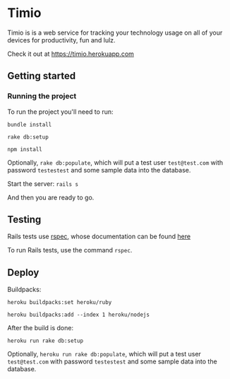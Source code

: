 # Timio

Timio is is a web service for tracking your technology usage on all of your devices for productivity, fun and lulz.

Check it out at https://timio.herokuapp.com

## Getting started

### Running the project

To run the project you'll need to run:

`bundle install`

`rake db:setup`

`npm install`

Optionally, `rake db:populate`, which will put a test user `test@test.com` with password `testestest` and some sample data into the database.

Start the server: `rails s`

And then you are ready to go.

## Testing

Rails tests use [rspec](http://rspec.info/), whose documentation can be found [here](http://rspec.info/documentation/3.4/rspec-rails/)

To run Rails tests, use the command `rspec`.

## Deploy

Buildpacks:

`heroku buildpacks:set heroku/ruby`

`heroku buildpacks:add --index 1 heroku/nodejs`

After the build is done:
 
`heroku run rake db:setup`
 
Optionally, `heroku run rake db:populate`, which will put a test user `test@test.com` with password `testestest` and some sample data into the database.
